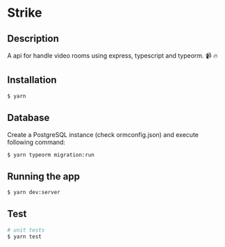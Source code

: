 # Strike

## Description

A api for handle video rooms using express, typescript and typeorm. 📹 🔥

## Installation

```bash
$ yarn
```

## Database
Create a PostgreSQL instance (check ormconfig.json) and execute following command:

```bash
$ yarn typeorm migration:run
```

## Running the app

```bash
$ yarn dev:server
```

## Test

```bash
# unit tests
$ yarn test
```
